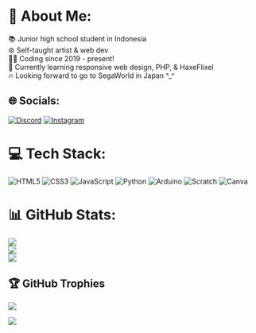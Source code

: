 # 💫 About Me:
📚 Junior high school student in Indonesia<br>
⚙️ Self-taught artist & web dev<br>
👨‍💻 Coding since 2019 - present!<br>
🧊 Currently learning responsive web design, PHP, & HaxeFlixel<br>
🔥 Looking forward to go to SegaWorld in Japan ^_^

## 🌐 Socials:
[![Discord](https://img.shields.io/badge/Discord-%237289DA.svg?logo=discord&logoColor=white)](https://discordapp.com/users/969551798220251139) [![Instagram](https://img.shields.io/badge/Instagram-%23E4405F.svg?logo=Instagram&logoColor=white)](https://instagram.com/rich.kurniawan) 

# 💻 Tech Stack:
![HTML5](https://img.shields.io/badge/html5-%23E34F26.svg?style=for-the-badge&logo=html5&logoColor=white) ![CSS3](https://img.shields.io/badge/css3-%231572B6.svg?style=for-the-badge&logo=css3&logoColor=white) ![JavaScript](https://img.shields.io/badge/javascript-%23323330.svg?style=for-the-badge&logo=javascript&logoColor=%23F7DF1E) ![Python](https://img.shields.io/badge/python-3670A0?style=for-the-badge&logo=python&logoColor=ffdd54) ![Arduino](https://img.shields.io/badge/-Arduino-00979D?style=for-the-badge&logo=Arduino&logoColor=white) ![Scratch](https://img.shields.io/badge/Scratch-%23F9A83A.svg?style=for-the-badge&logo=Scratch&logoColor=white) ![Canva](https://img.shields.io/badge/Canva-%2300C4CC.svg?style=for-the-badge&logo=Canva&logoColor=white)

# 📊 GitHub Stats:
![](https://github-readme-stats.vercel.app/api?username=richkdev&theme=dark&hide_border=false&include_all_commits=false&count_private=false)<br/>
![](https://github-readme-streak-stats.herokuapp.com/?user=richkdev&theme=dark&hide_border=false)<br/>
![](https://github-readme-stats.vercel.app/api/top-langs/?username=richkdev&theme=dark&hide_border=false&include_all_commits=false&count_private=false&layout=compact)

## 🏆 GitHub Trophies
![](https://github-profile-trophy.vercel.app/?username=richkdev&theme=radical&no-frame=false&no-bg=true&margin-w=4)

[![](https://visitcount.itsvg.in/api?id=richkdev&icon=0&color=0)](https://visitcount.itsvg.in)
  
<!-- Proudly created with GPRM ( https://gprm.itsvg.in ) -->
